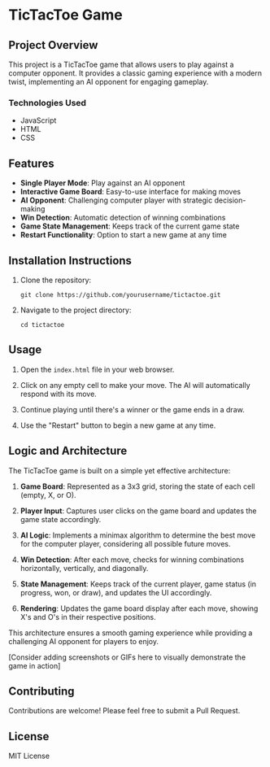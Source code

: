 # TicTacToe Game

## Project Overview

This project is a TicTacToe game that allows users to play against a computer opponent. It provides a classic gaming experience with a modern twist, implementing an AI opponent for engaging gameplay.

### Technologies Used
- JavaScript
- HTML
- CSS

## Features

- **Single Player Mode**: Play against an AI opponent
- **Interactive Game Board**: Easy-to-use interface for making moves
- **AI Opponent**: Challenging computer player with strategic decision-making
- **Win Detection**: Automatic detection of winning combinations
- **Game State Management**: Keeps track of the current game state
- **Restart Functionality**: Option to start a new game at any time

## Installation Instructions

1. Clone the repository:
   ```
   git clone https://github.com/yourusername/tictactoe.git
   ```
2. Navigate to the project directory:
   ```
   cd tictactoe
   ```

## Usage

1. Open the `index.html` file in your web browser.

2. Click on any empty cell to make your move. The AI will automatically respond with its move.

3. Continue playing until there's a winner or the game ends in a draw.

4. Use the "Restart" button to begin a new game at any time.

## Logic and Architecture

The TicTacToe game is built on a simple yet effective architecture:

1. **Game Board**: Represented as a 3x3 grid, storing the state of each cell (empty, X, or O).

2. **Player Input**: Captures user clicks on the game board and updates the game state accordingly.

3. **AI Logic**: Implements a minimax algorithm to determine the best move for the computer player, considering all possible future moves.

4. **Win Detection**: After each move, checks for winning combinations horizontally, vertically, and diagonally.

5. **State Management**: Keeps track of the current player, game status (in progress, won, or draw), and updates the UI accordingly.

6. **Rendering**: Updates the game board display after each move, showing X's and O's in their respective positions.

This architecture ensures a smooth gaming experience while providing a challenging AI opponent for players to enjoy.

[Consider adding screenshots or GIFs here to visually demonstrate the game in action]

## Contributing

Contributions are welcome! Please feel free to submit a Pull Request.

## License

MIT License
